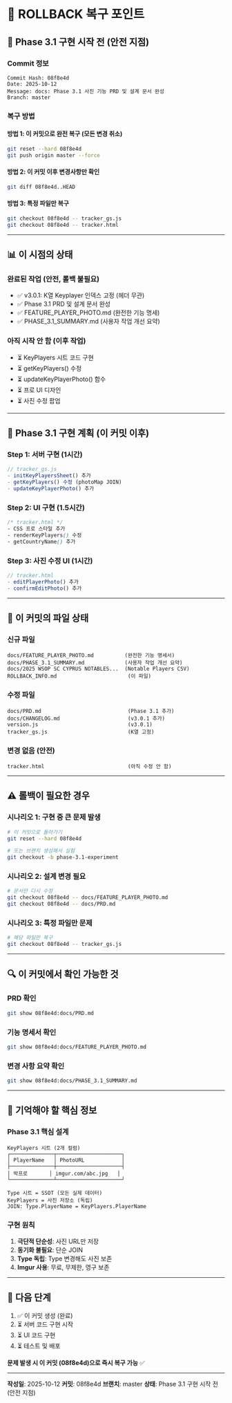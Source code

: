 # 🔄 ROLLBACK 복구 포인트

## 📍 Phase 3.1 구현 시작 전 (안전 지점)

### Commit 정보
```
Commit Hash: 08f8e4d
Date: 2025-10-12
Message: docs: Phase 3.1 사진 기능 PRD 및 설계 문서 완성
Branch: master
```

### 복구 방법

#### 방법 1: 이 커밋으로 완전 복구 (모든 변경 취소)
```bash
git reset --hard 08f8e4d
git push origin master --force
```

#### 방법 2: 이 커밋 이후 변경사항만 확인
```bash
git diff 08f8e4d..HEAD
```

#### 방법 3: 특정 파일만 복구
```bash
git checkout 08f8e4d -- tracker_gs.js
git checkout 08f8e4d -- tracker.html
```

---

## 📊 이 시점의 상태

### 완료된 작업 (안전, 롤백 불필요)
- ✅ v3.0.1: K열 Keyplayer 인덱스 고정 (헤더 무관)
- ✅ Phase 3.1 PRD 및 설계 문서 완성
- ✅ FEATURE_PLAYER_PHOTO.md (완전한 기능 명세)
- ✅ PHASE_3.1_SUMMARY.md (사용자 작업 개선 요약)

### 아직 시작 안 함 (이후 작업)
- ⏳ KeyPlayers 시트 코드 구현
- ⏳ getKeyPlayers() 수정
- ⏳ updateKeyPlayerPhoto() 함수
- ⏳ 프로 UI 디자인
- ⏳ 사진 수정 팝업

---

## 🎯 Phase 3.1 구현 계획 (이 커밋 이후)

### Step 1: 서버 구현 (1시간)
```javascript
// tracker_gs.js
- initKeyPlayersSheet() 추가
- getKeyPlayers() 수정 (photoMap JOIN)
- updateKeyPlayerPhoto() 추가
```

### Step 2: UI 구현 (1.5시간)
```css
/* tracker.html */
- CSS 프로 스타일 추가
- renderKeyPlayers() 수정
- getCountryName() 추가
```

### Step 3: 사진 수정 UI (1시간)
```javascript
// tracker.html
- editPlayerPhoto() 추가
- confirmEditPhoto() 추가
```

---

## 📁 이 커밋의 파일 상태

### 신규 파일
```
docs/FEATURE_PLAYER_PHOTO.md          (완전한 기능 명세서)
docs/PHASE_3.1_SUMMARY.md             (사용자 작업 개선 요약)
docs/2025 WSOP SC CYPRUS NOTABLES...  (Notable Players CSV)
ROLLBACK_INFO.md                       (이 파일)
```

### 수정 파일
```
docs/PRD.md                            (Phase 3.1 추가)
docs/CHANGELOG.md                      (v3.0.1 추가)
version.js                             (v3.0.1)
tracker_gs.js                          (K열 고정)
```

### 변경 없음 (안전)
```
tracker.html                           (아직 수정 안 함)
```

---

## ⚠️ 롤백이 필요한 경우

### 시나리오 1: 구현 중 큰 문제 발생
```bash
# 이 커밋으로 돌아가기
git reset --hard 08f8e4d

# 또는 브랜치 생성해서 실험
git checkout -b phase-3.1-experiment
```

### 시나리오 2: 설계 변경 필요
```bash
# 문서만 다시 수정
git checkout 08f8e4d -- docs/FEATURE_PLAYER_PHOTO.md
git checkout 08f8e4d -- docs/PRD.md
```

### 시나리오 3: 특정 파일만 문제
```bash
# 해당 파일만 복구
git checkout 08f8e4d -- tracker_gs.js
```

---

## 🔍 이 커밋에서 확인 가능한 것

### PRD 확인
```bash
git show 08f8e4d:docs/PRD.md
```

### 기능 명세서 확인
```bash
git show 08f8e4d:docs/FEATURE_PLAYER_PHOTO.md
```

### 변경 사항 요약 확인
```bash
git show 08f8e4d:docs/PHASE_3.1_SUMMARY.md
```

---

## 📝 기억해야 할 핵심 정보

### Phase 3.1 핵심 설계
```
KeyPlayers 시트 (2개 컬럼)
┌──────────────┬─────────────────────┐
│ PlayerName   │ PhotoURL            │
├──────────────┼─────────────────────┤
│ 박프로       │ imgur.com/abc.jpg   │
└──────────────┴─────────────────────┘

Type 시트 = SSOT (모든 실제 데이터)
KeyPlayers = 사진 저장소 (독립)
JOIN: Type.PlayerName = KeyPlayers.PlayerName
```

### 구현 원칙
1. **극단적 단순성**: 사진 URL만 저장
2. **동기화 불필요**: 단순 JOIN
3. **Type 독립**: Type 변경해도 사진 보존
4. **Imgur 사용**: 무료, 무제한, 영구 보존

---

## 🚀 다음 단계

1. ✅ 이 커밋 생성 (완료)
2. ⏳ 서버 코드 구현 시작
3. ⏳ UI 코드 구현
4. ⏳ 테스트 및 배포

**문제 발생 시 이 커밋 (08f8e4d)으로 즉시 복구 가능** ✅

---

**작성일**: 2025-10-12
**커밋**: 08f8e4d
**브랜치**: master
**상태**: Phase 3.1 구현 시작 전 (안전 지점)
